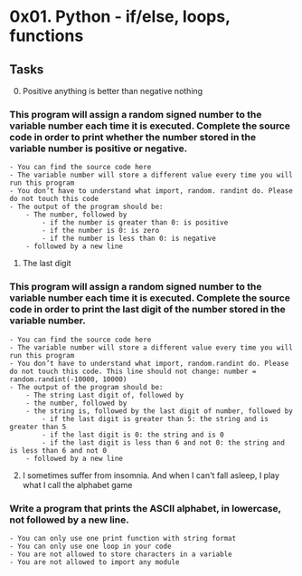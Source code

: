 # 0x01. Python - if/else, loops, functions

## Tasks
0. Positive anything is better than negative nothing
### This program will assign a random signed number to the variable number each time it is executed. Complete the source code in order to print whether the number stored in the variable number is positive or negative.

	- You can find the source code here
	- The variable number will store a different value every time you will run this program
	- You don’t have to understand what import, random. randint do. Please do not touch this code
	- The output of the program should be:
		- The number, followed by
			- if the number is greater than 0: is positive
			- if the number is 0: is zero
			- if the number is less than 0: is negative
		- followed by a new line


1. The last digit
### This program will assign a random signed number to the variable number each time it is executed. Complete the source code in order to print the last digit of the number stored in the variable number.

	- You can find the source code here
	- The variable number will store a different value every time you will run this program
	- You don’t have to understand what import, random.randint do. Please do not touch this code. This line should not change: number = random.randint(-10000, 10000)
	- The output of the program should be:
		- The string Last digit of, followed by
		- the number, followed by
		- the string is, followed by the last digit of number, followed by
			- if the last digit is greater than 5: the string and is greater than 5
			- if the last digit is 0: the string and is 0
			- if the last digit is less than 6 and not 0: the string and is less than 6 and not 0
		- followed by a new line

2. I sometimes suffer from insomnia. And when I can't fall asleep, I play what I call the alphabet game

### Write a program that prints the ASCII alphabet, in lowercase, not followed by a new line.

	- You can only use one print function with string format
	- You can only use one loop in your code
	- You are not allowed to store characters in a variable
	- You are not allowed to import any module


